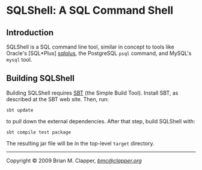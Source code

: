 SQLShell: A SQL Command Shell
=============================

Introduction
------------

SQLShell is a SQL command line tool, similar in concept to tools like
Oracle's [SQL*Plus] [sqlplus], the PostgreSQL `psql` command, and
MySQL's `mysql` tool.

  [sqlplus]: http://www.oracle.com/technology/docs/tech/sql_plus/index.html

Building SQLShell
-----------------

Building SQLShell requires [SBT][sbt] (the Simple Build Tool). Install SBT,
as described at the SBT web site. Then, run:

[sbt]: http://code.google.com/p/simple-build-tool

    sbt update

to pull down the external dependencies. After that step, build SQLShell
with:

    sbt compile test package

The resulting jar file will be in the top-level `target` directory.

---
Copyright &copy; 2009 Brian M. Clapper, <i>bmc@clapper.org</i>

